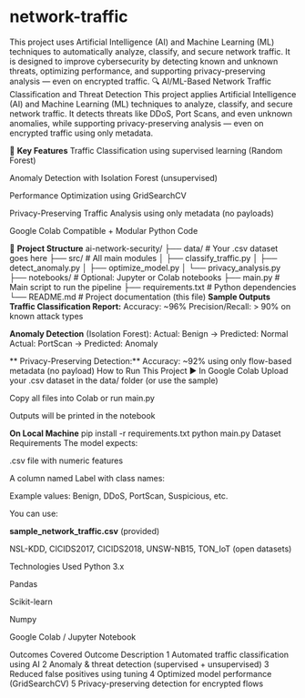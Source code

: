 # network-traffic
This project uses Artificial Intelligence (AI) and Machine Learning (ML) techniques to automatically analyze, classify, and secure network traffic. It is designed to improve cybersecurity by detecting known and unknown threats, optimizing performance, and supporting privacy-preserving analysis — even on encrypted traffic.
🔍 AI/ML-Based Network Traffic Classification and Threat Detection
This project applies Artificial Intelligence (AI) and Machine Learning (ML) techniques to analyze, classify, and secure network traffic.
It detects threats like DDoS, Port Scans, and even unknown anomalies, while supporting privacy-preserving analysis — even on encrypted traffic using only metadata.

🚀 **Key Features**
 Traffic Classification using supervised learning (Random Forest)

 Anomaly Detection with Isolation Forest (unsupervised)

 Performance Optimization using GridSearchCV

 Privacy-Preserving Traffic Analysis using only metadata (no payloads)

 Google Colab Compatible + Modular Python Code

📁 **Project Structure**
ai-network-security/
├── data/                         # Your .csv dataset goes here
├── src/                          # All main modules
│   ├── classify_traffic.py
│   ├── detect_anomaly.py
│   ├── optimize_model.py
│   └── privacy_analysis.py
├── notebooks/                    # Optional: Jupyter or Colab notebooks
├── main.py                       # Main script to run the pipeline
├── requirements.txt              # Python dependencies
└── README.md                     # Project documentation (this file)
 **Sample Outputs**
   **Traffic Classification Report:**
Accuracy: ~96%
Precision/Recall: > 90% on known attack types

 **Anomaly Detection** (Isolation Forest):
Actual: Benign    → Predicted: Normal
Actual: PortScan  → Predicted: Anomaly

** Privacy-Preserving Detection:**
Accuracy: ~92% using only flow-based metadata (no payload)
 How to Run This Project
▶ In Google Colab
Upload your .csv dataset in the data/ folder (or use the sample)

Copy all files into Colab or run main.py

Outputs will be printed in the notebook

  **On Local Machine**
pip install -r requirements.txt
python main.py
  Dataset Requirements
The model expects:

.csv file with numeric features

A column named Label with class names:

Example values: Benign, DDoS, PortScan, Suspicious, etc.

You can use:

  **sample_network_traffic.csv** (provided)

  NSL-KDD, CICIDS2017, CICIDS2018, UNSW-NB15, TON_IoT (open datasets)

  Technologies Used
Python 3.x

Pandas

Scikit-learn

Numpy

Google Colab / Jupyter Notebook

  Outcomes Covered
Outcome	Description
  1	Automated traffic classification using AI
  2	Anomaly & threat detection (supervised + unsupervised)
  3	Reduced false positives using tuning
  4	Optimized model performance (GridSearchCV)
  5	Privacy-preserving detection for encrypted flows
